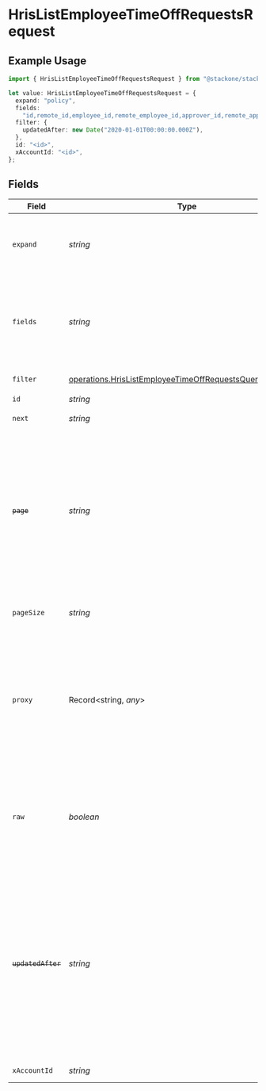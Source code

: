 # HrisListEmployeeTimeOffRequestsRequest

## Example Usage

```typescript
import { HrisListEmployeeTimeOffRequestsRequest } from "@stackone/stackone-client-ts/sdk/models/operations";

let value: HrisListEmployeeTimeOffRequestsRequest = {
  expand: "policy",
  fields:
    "id,remote_id,employee_id,remote_employee_id,approver_id,remote_approver_id,status,type,start_date,end_date,start_half_day,end_half_day,time_off_policy_id,remote_time_off_policy_id,reason,comment,duration,created_at,updated_at,policy",
  filter: {
    updatedAfter: new Date("2020-01-01T00:00:00.000Z"),
  },
  id: "<id>",
  xAccountId: "<id>",
};
```

## Fields

| Field                                                                                                                                                                                                                                    | Type                                                                                                                                                                                                                                     | Required                                                                                                                                                                                                                                 | Description                                                                                                                                                                                                                              | Example                                                                                                                                                                                                                                  |
| ---------------------------------------------------------------------------------------------------------------------------------------------------------------------------------------------------------------------------------------- | ---------------------------------------------------------------------------------------------------------------------------------------------------------------------------------------------------------------------------------------- | ---------------------------------------------------------------------------------------------------------------------------------------------------------------------------------------------------------------------------------------- | ---------------------------------------------------------------------------------------------------------------------------------------------------------------------------------------------------------------------------------------- | ---------------------------------------------------------------------------------------------------------------------------------------------------------------------------------------------------------------------------------------- |
| `expand`                                                                                                                                                                                                                                 | *string*                                                                                                                                                                                                                                 | :heavy_minus_sign:                                                                                                                                                                                                                       | The comma separated list of fields that will be expanded in the response                                                                                                                                                                 | policy                                                                                                                                                                                                                                   |
| `fields`                                                                                                                                                                                                                                 | *string*                                                                                                                                                                                                                                 | :heavy_minus_sign:                                                                                                                                                                                                                       | The comma separated list of fields that will be returned in the response (if empty, all fields are returned)                                                                                                                             | id,remote_id,employee_id,remote_employee_id,approver_id,remote_approver_id,status,type,start_date,end_date,start_half_day,end_half_day,time_off_policy_id,remote_time_off_policy_id,reason,comment,duration,created_at,updated_at,policy |
| `filter`                                                                                                                                                                                                                                 | [operations.HrisListEmployeeTimeOffRequestsQueryParamFilter](../../../sdk/models/operations/hrislistemployeetimeoffrequestsqueryparamfilter.md)                                                                                          | :heavy_minus_sign:                                                                                                                                                                                                                       | HRIS Time Off filters                                                                                                                                                                                                                    |                                                                                                                                                                                                                                          |
| `id`                                                                                                                                                                                                                                     | *string*                                                                                                                                                                                                                                 | :heavy_check_mark:                                                                                                                                                                                                                       | N/A                                                                                                                                                                                                                                      |                                                                                                                                                                                                                                          |
| `next`                                                                                                                                                                                                                                   | *string*                                                                                                                                                                                                                                 | :heavy_minus_sign:                                                                                                                                                                                                                       | The unified cursor                                                                                                                                                                                                                       |                                                                                                                                                                                                                                          |
| ~~`page`~~                                                                                                                                                                                                                               | *string*                                                                                                                                                                                                                                 | :heavy_minus_sign:                                                                                                                                                                                                                       | : warning: ** DEPRECATED **: This will be removed in a future release, please migrate away from it as soon as possible.<br/><br/>The page number of the results to fetch                                                                 |                                                                                                                                                                                                                                          |
| `pageSize`                                                                                                                                                                                                                               | *string*                                                                                                                                                                                                                                 | :heavy_minus_sign:                                                                                                                                                                                                                       | The number of results per page (default value is 25)                                                                                                                                                                                     |                                                                                                                                                                                                                                          |
| `proxy`                                                                                                                                                                                                                                  | Record<string, *any*>                                                                                                                                                                                                                    | :heavy_minus_sign:                                                                                                                                                                                                                       | Query parameters that can be used to pass through parameters to the underlying provider request by surrounding them with 'proxy' key                                                                                                     |                                                                                                                                                                                                                                          |
| `raw`                                                                                                                                                                                                                                    | *boolean*                                                                                                                                                                                                                                | :heavy_minus_sign:                                                                                                                                                                                                                       | Indicates that the raw request result should be returned in addition to the mapped result (default value is false)                                                                                                                       |                                                                                                                                                                                                                                          |
| ~~`updatedAfter`~~                                                                                                                                                                                                                       | *string*                                                                                                                                                                                                                                 | :heavy_minus_sign:                                                                                                                                                                                                                       | : warning: ** DEPRECATED **: This will be removed in a future release, please migrate away from it as soon as possible.<br/><br/>Use a string with a date to only select results updated after that given date                           | 2020-01-01T00:00:00.000Z                                                                                                                                                                                                                 |
| `xAccountId`                                                                                                                                                                                                                             | *string*                                                                                                                                                                                                                                 | :heavy_check_mark:                                                                                                                                                                                                                       | The account identifier                                                                                                                                                                                                                   |                                                                                                                                                                                                                                          |